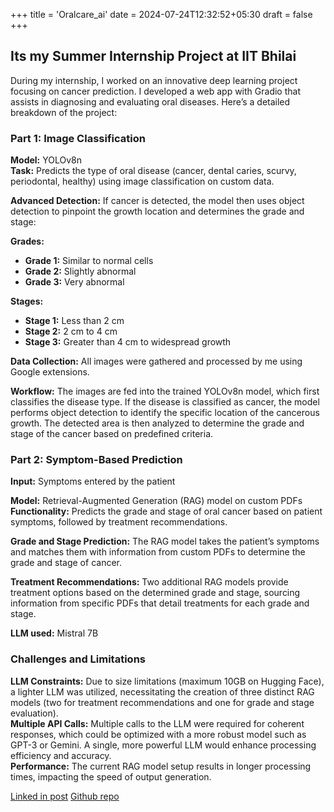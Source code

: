 +++
title = 'Oralcare_ai'
date = 2024-07-24T12:32:52+05:30
draft = false
+++

## Its my Summer Internship Project at IIT Bhilai

During my internship, I worked on an innovative deep learning project focusing on cancer prediction. I developed a web app with Gradio that assists in diagnosing and evaluating oral diseases. Here’s a detailed breakdown of the project:

### Part 1: Image Classification

**Model:** YOLOv8n  
**Task:** Predicts the type of oral disease (cancer, dental caries, scurvy, periodontal, healthy) using image classification on custom data.

**Advanced Detection:** If cancer is detected, the model then uses object detection to pinpoint the growth location and determines the grade and stage:

**Grades:**

- **Grade 1:** Similar to normal cells
- **Grade 2:** Slightly abnormal
- **Grade 3:** Very abnormal

**Stages:**

- **Stage 1:** Less than 2 cm
- **Stage 2:** 2 cm to 4 cm
- **Stage 3:** Greater than 4 cm to widespread growth

**Data Collection:** All images were gathered and processed by me using Google extensions.

**Workflow:** The images are fed into the trained YOLOv8n model, which first classifies the disease type. If the disease is classified as cancer, the model performs object detection to identify the specific location of the cancerous growth. The detected area is then analyzed to determine the grade and stage of the cancer based on predefined criteria.

### Part 2: Symptom-Based Prediction

**Input:** Symptoms entered by the patient

**Model:** Retrieval-Augmented Generation (RAG) model on custom PDFs  
**Functionality:** Predicts the grade and stage of oral cancer based on patient symptoms, followed by treatment recommendations.

**Grade and Stage Prediction:** The RAG model takes the patient’s symptoms and matches them with information from custom PDFs to determine the grade and stage of cancer.

**Treatment Recommendations:** Two additional RAG models provide treatment options based on the determined grade and stage, sourcing information from specific PDFs that detail treatments for each grade and stage.

**LLM used:** Mistral 7B

### Challenges and Limitations

**LLM Constraints:** Due to size limitations (maximum 10GB on Hugging Face), a lighter LLM was utilized, necessitating the creation of three distinct RAG models (two for treatment recommendations and one for grade and stage evaluation).  
**Multiple API Calls:** Multiple calls to the LLM were required for coherent responses, which could be optimized with a more robust model such as GPT-3 or Gemini. A single, more powerful LLM would enhance processing efficiency and accuracy.  
**Performance:** The current RAG model setup results in longer processing times, impacting the speed of output generation.

[Linked in post](https://www.linkedin.com/posts/manodeep-ray-346b3b294_deeplearning-cancerprediction-ai-activity-7219962641518067712--nht?utm_source=share&utm_medium=member_desktop)
[Github repo ](https://github.com/Manodeepray/oral_health_ai)

